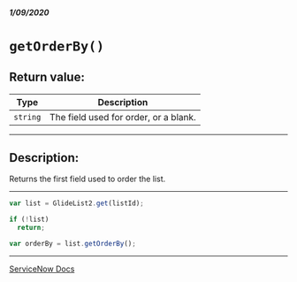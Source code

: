 ##### 1/09/2020
# `getOrderBy()`
## Return value:
| Type | Description |
|---|---|
| `string` | The field used for order, or a blank. |

---

## Description:
Returns the first field used to order the list.

---

```js
var list = GlideList2.get(listId);

if (!list)
  return;

var orderBy = list.getOrderBy();
```

---

[ServiceNow Docs](https://developer.servicenow.com/app.do#!/api_doc?v=newyork&id=r_GL2-getOrderBy)